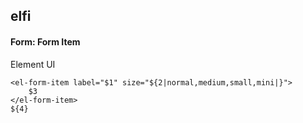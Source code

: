 ## elfi
#### Form: Form Item
Element UI <el-form-item>
```
<el-form-item label="$1" size="${2|normal,medium,small,mini|}">
	$3
</el-form-item>
${4}
```